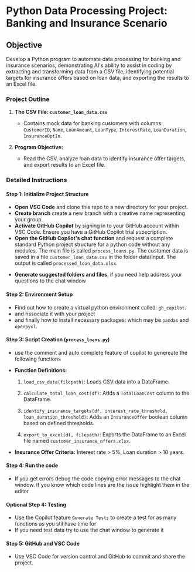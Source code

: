 Python Data Processing Project: Banking and Insurance Scenario
==============================================================

Objective
---------

Develop a Python program to automate data processing for banking and insurance scenarios, demonstrating AI's ability to assist in coding by extracting and transforming data from a CSV file, identifying potential targets for insurance offers based on loan data, and exporting the results to an Excel file.

### Project Outline

1.  **The CSV File: `customer_loan_data.csv`**
    
    *   Contains mock data for banking customers with columns: `CustomerID`, `Name`, `LoanAmount`, `LoanType`, `InterestRate`, `LoanDuration`, `InsuranceOptIn`.
2.  **Program Objective:**
    
    *   Read the CSV, analyze loan data to identify insurance offer targets, and export results to an Excel file.

### Detailed Instructions

#### Step 1: Initialize Project Structure

*   **Open VSC Code** and clone this repo to a new directory for your project.
*   **Create branch** create a new branch with a creative name representing your group.
*   **Activate GitHub Copilot** by signing in to your GitHub account within VSC Code. Ensure you have a GitHub Copilot trial subscription.
*   **Open the GitHub Copilot's chat function** and request  a complete standard Python project structure for a python code without any modules. The main file is called `process_loans.py`. The customer data is saved in a file `customer_loan_data.csv` in the folder data/input. The output is called `processed_loan_data.xlsx`.
+   **Generate suggested folders and files**, if you need help address your questions to the chat window 

#### Step 2: Environment Setup

*   Find out how to create a virtual python environment called: `gh_copilot`.
*   and hssociate it with your project
*   and finally how to install necessary packages: which may be `pandas` and `openpyxl`.

#### Step 3: Script Creation (`process_loans.py`)

*   use the comment and auto complete feature of copilot to genereate the following functions

*   **Function Definitions:**
    
    1.  `load_csv_data(filepath)`: Loads CSV data into a DataFrame.
        
    2.  `calculate_total_loan_cost(df)`: Adds a `TotalLoanCost` column to the DataFrame.
        
    3.  `identify_insurance_targets(df, interest_rate_threshold, loan_duration_threshold)`: Adds an `InsuranceOffer` boolean column based on defined thresholds.
        
    4.  `export_to_excel(df, filepath)`: Exports the DataFrame to an Excel file named `customer_insurance_offers.xlsx`.
        
*   **Insurance Offer Criteria:** Interest rate > 5%, Loan duration > 10 years.

#### Step 4: Run the code

*   If you get errors debug the code copying error messages to the chat window. If you know which code lines are the issue highlight them in the editor

#### Optional Step 4: Testing

*  Use the Copilot feature `Generate Tests` to create a test for as many functions as you stil have time for
*  If you need test data try to use the chat window to generate it

#### Step 5: GitHub and VSC Code

*   Use VSC Code for version control and GitHub to commit and share the project.
